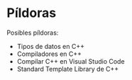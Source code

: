 # Píldoras

Posibles píldoras:

* Tipos de datos en C++
* Compiladores en C++
* Compilar C++ en Visual Studio Code
* Standard Template Library de C++  
